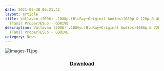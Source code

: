 ```yaml
---
date: 2021-07-30 06:21:42
layout: article
title: Vallavan (2006) .1080p.(BluRay+Original Audios)1080p & 720p & 480p-
  (Tamil Proper)ESub - GDRIVE
description: Vallavan (2006) .1080p.(BluRay+Original Audios)1080p & 720p & 480p-
  (Tamil Proper)ESub - GDRIVE
category: News
---
```

<!--StartFragment-->

![images-11.jpg](https://i.ibb.co/kxFznwK/images-11.jpg)

### <center>[Download](https://gplinks.co/xFa7)</center>